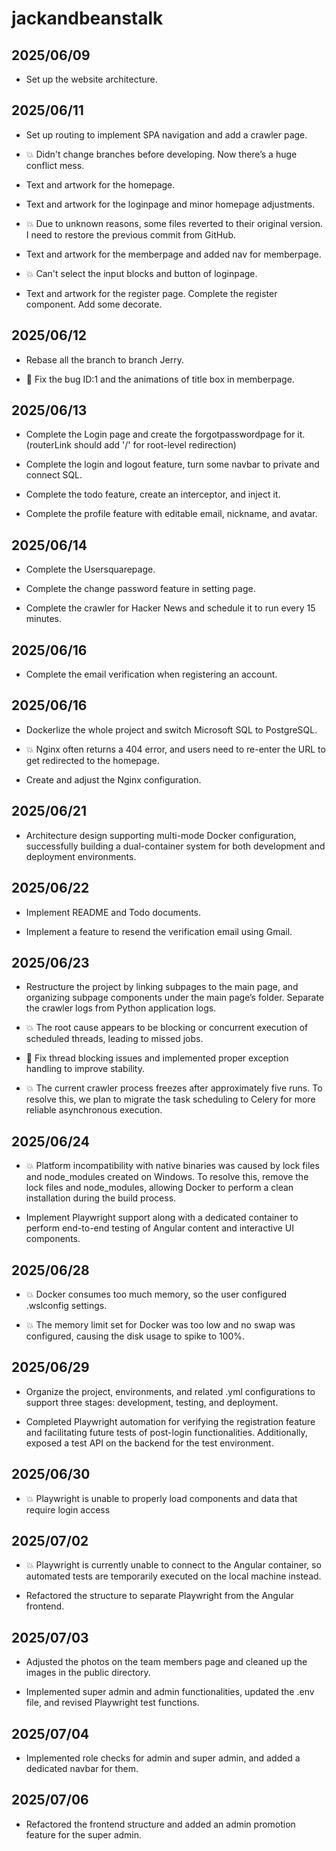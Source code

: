 # jackandbeanstalk #

## 2025/06/09 ##

- Set up the website architecture.

## 2025/06/11 ##

- Set up routing to implement SPA navigation and add a crawler page.

- 💥 Didn't change branches before developing. Now there’s a huge conflict mess.

- Text and artwork for the homepage.

- Text and artwork for the loginpage and minor homepage adjustments.

- 💥 Due to unknown reasons, some files reverted to their original version. I need to restore the previous commit from GitHub.

- Text and artwork for the memberpage and added nav for memberpage.

- 💥 Can't select the input blocks and button of loginpage.

- Text and artwork for the register page. Complete the register component. Add some decorate.

## 2025/06/12 ##

- Rebase all the branch to branch Jerry.

- 🔧 Fix the bug ID:1 and the animations of title box in memberpage.

## 2025/06/13 ##

- Complete the Login page and create the forgotpasswordpage for it.
    (routerLink should add '/' for root-level redirection)

- Complete the login and logout feature, turn some navbar to private and connect SQL.

- Complete the todo feature, create an interceptor, and inject it.

- Complete the profile feature with editable email, nickname, and avatar.

## 2025/06/14 ##

- Complete the Usersquarepage.

- Complete the change password feature in setting page.

- Complete the crawler for Hacker News and schedule it to run every 15 minutes.

## 2025/06/16 ##

- Complete the email verification when registering an account.

## 2025/06/16 ##

- Dockerlize the whole project and switch Microsoft SQL to PostgreSQL.

- 💥 Nginx often returns a 404 error, and users need to re-enter the URL to get redirected to the homepage.

- Create and adjust the Nginx configuration.

## 2025/06/21 ##

- Architecture design supporting multi-mode Docker configuration, successfully building a dual-container system for both development and deployment environments.

## 2025/06/22 ##

- Implement README and Todo documents.

- Implement a feature to resend the verification email using Gmail.

## 2025/06/23 ##

- Restructure the project by linking subpages to the main page, and organizing subpage components under the main page’s folder. Separate the crawler logs from Python application logs.

- 💥 The root cause appears to be blocking or concurrent execution of scheduled threads, leading to missed jobs.

- 🔧 Fix thread blocking issues and implemented proper exception handling to improve stability.

- 💥 The current crawler process freezes after approximately five runs. To resolve this, we plan to migrate the task scheduling to Celery for more reliable asynchronous execution.

## 2025/06/24 ##

- 💥 Platform incompatibility with native binaries was caused by lock files and node_modules created on Windows. To resolve this, remove the lock files and node_modules, allowing Docker to perform a clean installation during the build process.

- Implement Playwright support along with a dedicated container to perform end-to-end testing of Angular content and interactive UI components.

## 2025/06/28 ##

- 💥 Docker consumes too much memory, so the user configured .wslconfig settings.

- 💥 The memory limit set for Docker was too low and no swap was configured, causing the disk usage to spike to 100%.

## 2025/06/29 ##

- Organize the project, environments, and related .yml configurations to support three stages: development, testing, and deployment.

- Completed Playwright automation for verifying the registration feature and facilitating future tests of post-login functionalities. Additionally, exposed a test API on the backend for the test environment.

## 2025/06/30 ##

- 💥 Playwright is unable to properly load components and data that require login access

## 2025/07/02 ##

- 💥 Playwright is currently unable to connect to the Angular container, so automated tests are temporarily executed on the local machine instead.

- Refactored the structure to separate Playwright from the Angular frontend.

## 2025/07/03 ##

- Adjusted the photos on the team members page and cleaned up the images in the public directory.

- Implemented super admin and admin functionalities, updated the .env file, and revised Playwright test functions.

## 2025/07/04 ##

- Implemented role checks for admin and super admin, and added a dedicated navbar for them.

## 2025/07/06 ##

- Refactored the frontend structure and added an admin promotion feature for the super admin.